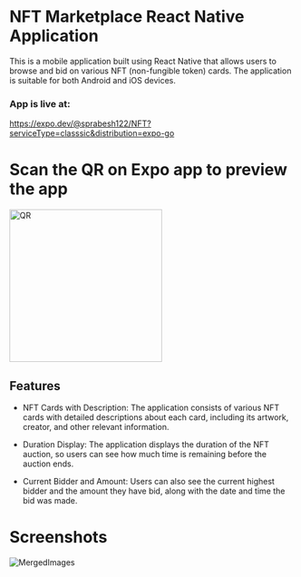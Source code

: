 # NFT Marketplace React Native Application

This is a mobile application built using React Native that allows users to browse and bid on various NFT (non-fungible token) cards. The application is suitable for both Android and iOS devices.

### App is live at: 
https://expo.dev/@sprabesh122/NFT?serviceType=classsic&distribution=expo-go


# Scan the QR on Expo app to preview the app

<img width="269" alt="QR" src="https://user-images.githubusercontent.com/88088638/236249620-003c8bd8-538b-4c48-948f-d7e986aa6420.png">


## Features

- NFT Cards with Description: The application consists of various NFT cards with detailed descriptions about each card, including its artwork, creator, and other relevant information.

- Duration Display: The application displays the duration of the NFT auction, so users can see how much time is remaining before the auction ends.

- Current Bidder and Amount: Users can also see the current highest bidder and the amount they have bid, along with the date and time the bid was made.

# Screenshots
![MergedImages](https://user-images.githubusercontent.com/88088638/236248405-b418da4c-0220-4245-bfb0-2c1ed5ef3df4.png)

